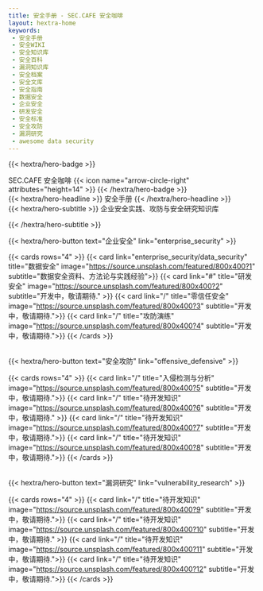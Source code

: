 ```yaml
---
title: 安全手册 - SEC.CAFE 安全咖啡
layout: hextra-home
keywords:
 - 安全手册
 - 安全WIKI
 - 安全知识库
 - 安全百科
 - 漏洞知识库
 - 安全档案
 - 安全文库
 - 安全指南
 - 数据安全
 - 企业安全
 - 研发安全
 - 安全标准
 - 安全攻防
 - 漏洞研究
 - awesome data security
---
```


{{< hextra/hero-badge >}}
  <div class="w-2 h-2 rounded-full bg-primary-400"></div>
  <span>SEC.CAFE 安全咖啡</span>
  {{< icon name="arrow-circle-right" attributes="height=14" >}}
{{< /hextra/hero-badge >}}

<div class="mt-6 mb-6">
{{< hextra/hero-headline >}}
  安全手册
{{< /hextra/hero-headline >}}
</div>

<div class="mb-12">
{{< hextra/hero-subtitle >}}
  企业安全实践、攻防与安全研究知识库&nbsp;<br class="sm:block hidden" />
  
{{< /hextra/hero-subtitle >}}
</div>

<div class="mb-6">
{{< hextra/hero-button text="企业安全" link="enterprise_security" >}}
</div>

{{< cards rows="4" >}}
  {{< card link="enterprise_security/data_security" title="数据安全" image="https://source.unsplash.com/featured/800x400?1" subtitle="数据安全资料、方法论与实践经验">}}
  {{< card link="#" title="研发安全" image="https://source.unsplash.com/featured/800x400?2" subtitle="开发中，敬请期待." >}}
  {{< card link="/" title="零信任安全" image="https://source.unsplash.com/featured/800x400?3" subtitle="开发中，敬请期待.">}}
  {{< card link="/" title="攻防演练" image="https://source.unsplash.com/featured/800x400?4" subtitle="开发中，敬请期待.">}}
{{< /cards >}}

<div class="mt-6">&nbsp;</div>

<div class="mb-6">
{{< hextra/hero-button text="安全攻防" link="offensive_defensive" >}}
</div>

{{< cards rows="4" >}}
  {{< card link="/" title="入侵检测与分析" image="https://source.unsplash.com/featured/800x400?5" subtitle="开发中，敬请期待.">}}
  {{< card link="/" title="待开发知识" image="https://source.unsplash.com/featured/800x400?6" subtitle="开发中，敬请期待." >}}
  {{< card link="/" title="待开发知识" image="https://source.unsplash.com/featured/800x400?7" subtitle="开发中，敬请期待.">}}
  {{< card link="/" title="待开发知识" image="https://source.unsplash.com/featured/800x400?8" subtitle="开发中，敬请期待.">}}
{{< /cards >}}

<div class="mt-6">&nbsp;</div>

<div class="mb-6">
{{< hextra/hero-button text="漏洞研究" link="vulnerability_research" >}}
</div>

{{< cards rows="4" >}}
  {{< card link="/" title="待开发知识" image="https://source.unsplash.com/featured/800x400?9" subtitle="开发中，敬请期待.">}}
  {{< card link="/" title="待开发知识" image="https://source.unsplash.com/featured/800x400?10" subtitle="开发中，敬请期待." >}}
  {{< card link="/" title="待开发知识" image="https://source.unsplash.com/featured/800x400?11" subtitle="开发中，敬请期待.">}}
  {{< card link="/" title="待开发知识" image="https://source.unsplash.com/featured/800x400?12" subtitle="开发中，敬请期待.">}}
{{< /cards >}}

